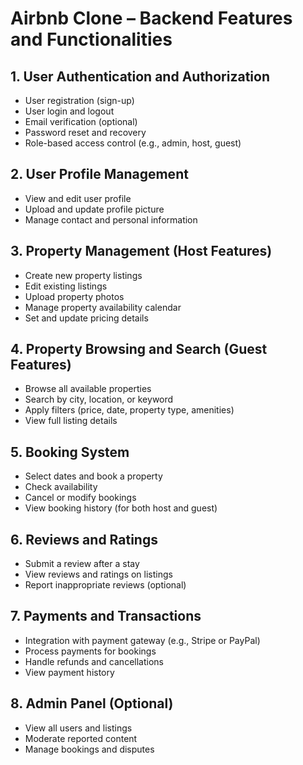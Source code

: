 # Airbnb Clone – Backend Features and Functionalities

## 1. User Authentication and Authorization
- User registration (sign-up)
- User login and logout
- Email verification (optional)
- Password reset and recovery
- Role-based access control (e.g., admin, host, guest)

## 2. User Profile Management
- View and edit user profile
- Upload and update profile picture
- Manage contact and personal information

## 3. Property Management (Host Features)
- Create new property listings
- Edit existing listings
- Upload property photos
- Manage property availability calendar
- Set and update pricing details

## 4. Property Browsing and Search (Guest Features)
- Browse all available properties
- Search by city, location, or keyword
- Apply filters (price, date, property type, amenities)
- View full listing details

## 5. Booking System
- Select dates and book a property
- Check availability
- Cancel or modify bookings
- View booking history (for both host and guest)

## 6. Reviews and Ratings
- Submit a review after a stay
- View reviews and ratings on listings
- Report inappropriate reviews (optional)

## 7. Payments and Transactions
- Integration with payment gateway (e.g., Stripe or PayPal)
- Process payments for bookings
- Handle refunds and cancellations
- View payment history

## 8. Admin Panel (Optional)
- View all users and listings
- Moderate reported content
- Manage bookings and disputes

